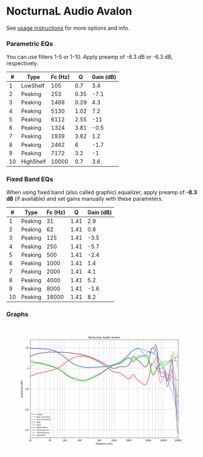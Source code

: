 # NocturnaL Audio Avalon
See [usage instructions](https://github.com/jaakkopasanen/AutoEq#usage) for more options and info.

### Parametric EQs
You can use filters 1-5 or 1-10. Apply preamp of -6.3 dB or -6.3 dB, respectively.

|   # | Type      |   Fc (Hz) |    Q |   Gain (dB) |
|-----|-----------|-----------|------|-------------|
|   1 | LowShelf  |       105 | 0.7  |         3.4 |
|   2 | Peaking   |       253 | 0.35 |        -7.1 |
|   3 | Peaking   |      1468 | 0.29 |         4.3 |
|   4 | Peaking   |      5130 | 1.02 |         7.2 |
|   5 | Peaking   |      6112 | 2.55 |       -11   |
|   6 | Peaking   |      1324 | 3.81 |        -0.5 |
|   7 | Peaking   |      1939 | 3.82 |         1.2 |
|   8 | Peaking   |      2462 | 6    |        -1.7 |
|   9 | Peaking   |      7172 | 3.2  |        -1   |
|  10 | HighShelf |     10000 | 0.7  |         3.6 |

### Fixed Band EQs
When using fixed band (also called graphic) equalizer, apply preamp of **-8.3 dB** (if available) and set gains manually with these parameters.

|   # | Type    |   Fc (Hz) |    Q |   Gain (dB) |
|-----|---------|-----------|------|-------------|
|   1 | Peaking |        31 | 1.41 |         2.9 |
|   2 | Peaking |        62 | 1.41 |         0.8 |
|   3 | Peaking |       125 | 1.41 |        -3.5 |
|   4 | Peaking |       250 | 1.41 |        -5.7 |
|   5 | Peaking |       500 | 1.41 |        -2.4 |
|   6 | Peaking |      1000 | 1.41 |         1.4 |
|   7 | Peaking |      2000 | 1.41 |         4.1 |
|   8 | Peaking |      4000 | 1.41 |         5.2 |
|   9 | Peaking |      8000 | 1.41 |        -1.6 |
|  10 | Peaking |     16000 | 1.41 |         8.2 |

### Graphs
![](./NocturnaL%20Audio%20Avalon.png)
